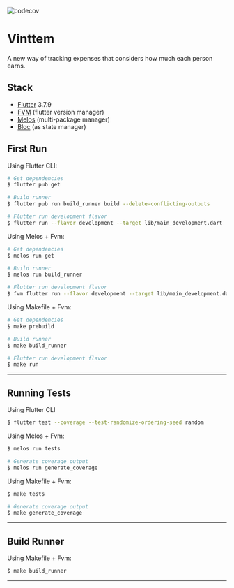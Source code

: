 ![codecov][codecov_badge]

# Vinttem

A new way of tracking expenses that considers how much each person earns.

## Stack
- [Flutter](https://docs.flutter.dev/release/release-notes) 3.7.9
- [FVM](https://fvm.app/) (flutter version manager)
- [Melos](https://melos.invertase.dev/) (multi-package manager)
- [Bloc](https://bloclibrary.dev/) (as state manager)

## First Run

Using Flutter CLI:
```sh
# Get dependencies
$ flutter pub get

# Build runner
$ flutter pub run build_runner build --delete-conflicting-outputs

# Flutter run development flavor
$ flutter run --flavor development --target lib/main_development.dart
```

Using Melos + Fvm:
```sh
# Get dependencies
$ melos run get

# Build runner
$ melos run build_runner

# Flutter run development flavor
$ fvm flutter run --flavor development --target lib/main_development.dart
```

Using Makefile + Fvm:
```sh
# Get dependencies
$ make prebuild

# Build runner
$ make build_runner

# Flutter run development flavor
$ make run
```
---

## Running Tests

Using Flutter CLI
```sh
$ flutter test --coverage --test-randomize-ordering-seed random
```

Using Melos + Fvm:
```sh
$ melos run tests

# Generate coverage output
$ melos run generate_coverage
```

Using Makefile + Fvm:
```sh
$ make tests

# Generate coverage output
$ make generate_coverage
```
---

## Build Runner
Using Makefile + Fvm:
```sh
$ make build_runner
```
---



[codecov_badge]: https://codecov.io/gh/theusindabike/vinttem_app/branch/main/graph/badge.svg?token=FEAR98ITPB